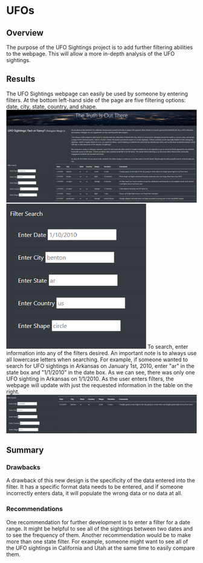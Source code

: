 # UFOs

## Overview
The purpose of the UFO Sightings project is to add further filtering abilities to the webpage. This will allow a more in-depth analysis of the UFO sightings.

## Results
The UFO Sightings webpage can easily be used by someone by entering filters. At the bottom left-hand side of the page are five filtering options: date, city, state, country, and shape. ![website.png](Resources/website.png) ![filters.png](Resources/filters.png) 
To search, enter information into any of the filters desired. An important note is to always use all lowercase letters when searching. For example, if someone wanted to search for UFO sightings in Arkansas on January 1st, 2010, enter "ar" in the state box and "1/1/2010" in the date box. As we can see, there was only one UFO sighting in Arkansas on 1/1/2010. As the user enters filters, the webpage will update with just the requested information in the table on the right. ![filteredAR.png](Resources/filteredAR.png)

## Summary
### Drawbacks
A drawback of this new design is the specificity of the data entered into the filter. It has a specific format data needs to be entered, and if someone incorrectly enters data, it will populate the wrong data or no data at all.
### Recommendations
One recommendation for further development is to enter a filter for a date range. It might be helpful to see all of the sightings between two dates and to see the frequency of them. Another recommendation would be to make more than one state filter. For example, someone might want to see all of the UFO sightings in California and Utah at the same time to easily compare them.
